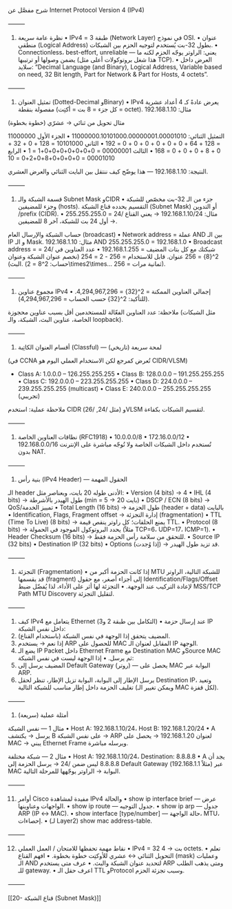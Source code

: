 

شرح مفصَّل عن Internet Protocol Version 4 (IPv4)

⸻

1. نظرة عامة سريعة • IPv4 = طبقة 3 (Network Layer) في نموذج OSI. • عنوان منطقي (Logical Address) بطول 32-بت يُستخدم لتوجيه الحزم بين الشبكات. • Connectionless، best-effort, unreliable — يعني: الراوتر يوجّه الحزم لكنه ما يضمن وصولها أو ترتيبها (هذا شغل بروتوكولات أعلى مثل TCP). • العرض داخل سلايد: “Decimal Language (and Binary), Logical Address, Variable based on need, 32 Bit length, Part for Network & Part for Hosts, 4 octets”.

⸻

1. تمثيل العنوان (Dotted-Decimal وBinary) • IPv4 يعرض عادةً كـ 4 أعداد عشرية مفصولة بنقطة (كل جزء = 8 بت = أكتِت = octet). مثال: 192.168.1.10

مثال تحويل من ثنائي → عشرّي (خطوة بخطوة)

التمثيل الثنائي: 11000000.10101000.00000001.00001010 • الجزء الأول 11000000 = 128 + 64 + 0 + 0 + 0 + 0 + 0 + 0 = 192 • الثاني 10101000 = 128 + 0 + 32 + 0 + 8 + 0 + 0 + 0 = 168 • الثالث 00000001 = 0+0+0+0+0+0+0+1 = 1 • الرابع 00001010 = 0+0+0+0+8+0+2+0 = 10

النتيجة: 192.168.1.10 — هذا يوضّح كيف ننتقل بين البايت الثنائي والعرض العشري.

⸻

1. قسمة الشبكة والـ Subnet Mask وCIDR • جزء من الـ 32-بت مخصّص للشبكة وجزء للمضيفين (hosts). التقسيم يحدده قناع الشبكة (Subnet Mask) أو التدوين /prefix (CIDR). • مثال: 192.168.1.10/24 → يعني القناع /24 = 255.255.255.0 → أول 24 بت للشبكة، آخر 8 للمضيفين.

حساب الشبكة والإرسال العام (broadcast) • Network address = عملة AND بين الـ IP و الـ Mask. مثال: 192.168.1.10 AND 255.255.255.0 = 192.168.1.0 • Broadcast address = شبكتك مع كل بتات المضيف = 192.168.1.255 • عدد العناوين في /24 = 2^{8} = 256 عنوان. قابل للاستخدام = 256 - 2 = 254 (نخصم عنوان الشبكة وعنوان البث). (حساب: 2^8 = 2\times2\times… ثمانية مرات = 256).

⸻

1. مجموع عناوين IPv4 • إجمالي العناوين الممكنة = 2^{32} = 4,294,967,296. (للتأكيد: 2^{32} حسب الحساب = 4,294,967,296).

ملاحظة: عدد العناوين الفعّالة للمستخدمين أقل بسبب عناوين محجوزة (مثل الشبكات الخاصة، عناوين البث، الشبكة، والـ loopback).

⸻

1. أقسام العنوان الكاتِبة (Classful) — لمحة سريعة (تاريخي)

(في CCNA تُعرض كمرجع لكن الاستخدام العملي اليوم هو CIDR/VLSM)

- Class A: 1.0.0.0 – 126.255.255.255 • Class B: 128.0.0.0 – 191.255.255.255 • Class C: 192.0.0.0 – 223.255.255.255 • Class D: 224.0.0.0 – 239.255.255.255 (multicast) • Class E: 240.0.0.0 – 255.255.255.255 (تجريبي)

ملاحظة عملية: استخدم CIDR (مثل /24, /26) وVLSM لتقسيم الشبكات بكفاءة.

⸻

1. نطاقات العناوين الخاصة (RFC1918) • 10.0.0.0/8 • 172.16.0.0/12 • 192.168.0.0/16 تُستخدم داخل الشبكات الخاصة ولا تُوجّه مباشرة على الإنترنت بدون NAT.

⸻

1. بنية رأس (IPv4 Header) — الحقول المهمة

الـ header الأدنى طوله 20 بايت، وبعناصر مثل: • Version (4 bits) → 4 • IHL (4 bits) → طول الهيدر بالأشرطة (min = 5 → 20 بايت) • DSCP / ECN (8 bits) → QoS/تمييز الخدمة • Total Length (16 bits) → طول الحزمة (header + data) بالبايت • Identification, Flags, Fragment offset → إدارة التجزئة (fragmentation) • TTL (Time To Live) (8 bits) → يمنع الحلقات؛ كل راوتر ينقص قيمة TTL. • Protocol (8 bits) → يحدد البروتوكول الموجود في الحمولة (مثلاً TCP=6، UDP=17، ICMP=1). • Header Checksum (16 bits) → للتحقق من سلامة رأس الحزمة فقط. • Source IP (32 bits) • Destination IP (32 bits) • Options (إذا وُجدت) → قد تزيد طول الهيدر.

⸻

1. التجزئة (Fragmentation) • إذا كانت الحزمة أكبر من MTU للشبكة التالية، الراوتر قد يقسمها (fragment) إلى أجزاء أصغر، مع حقول Identification/Flags/Offset لإعادة التركيب عند الوجهة. • التجزئة لها أثر على الأداء، لذا يُفضّل ضبط MSS/TCP Path MTU Discovery لتقليل التجزئة.

⸻

1. كيف IPv4 يتعامل مع Ethernet (التكامل بين طبقة 2 و3) • عند إرسال حزمة IP داخل نفس الشبكة:
2. المضيف يتحقق إذا الوجهة في نفس الشبكة (باستخدام القناع).
3. إذا نعم → يستخدم ARP للحصول على MAC المقابل لعنوان الـ IP الوجهة.
4. يضع الـ IP Packet داخل Ethernet Frame مع Destination MAC وSource MAC ثم يرسل. • إذا الوجهة ليست في نفس الشبكة:
5. المضيف يرسل إلى Default Gateway (روتر) — يحصل على MAC البوابة عبر ARP.
6. يرسل الإطار إلى البوابة، البوابة تزيل الإطار، تنظر لحقل Destination IP، وتعيد تغليف الحزمة داخل إطار مناسب للشبكة التالية (ويمكن تغيير الـ MAC لكل قفزة).

⸻

1. أمثلة عملية (سريعة)

مثال 1 — نفس الشبكة • Host A: 192.168.1.10/24، Host B: 192.168.1.20/24
• A يرسل → يكتشف B على نفس الشبكة → ARP لعنوان 192.168.1.20 → يحصل على MAC → يبني Ethernet Frame ويرسله مباشرة.

مثال 2 — شبكة مختلفة
 • Host A: 192.168.1.10/24، Destination: 8.8.8.8
 • A يجد أن 8.8.8.8 ليس ضمن /24 → يرسل الحزمة إلى Default Gateway (مثلاً 192.168.1.1) عبر MAC البوابة → الراوتر يوجّهها للمرحلة التالية.

⸻

11) أوامر Cisco مفيدة لمشاهدة IPv4 والحالة
 • show ip interface brief  — عرض الواجهات وعناوينها.
 • show ip route — جدول التوجيه.
 • show ip arp — جدول ARP (IP ↔ MAC).
 • show interface [type/number] — حالة الواجهة، MTU، إحصاءات.
 • (لـ Layer2) show mac address-table.

⸻

12) نقاط مهمة تحفظها للامتحان / العمل العملي
 • IPv4 = 32 بت → 4 octets.
 • تعلم التحويل الثنائي ↔ عشري للأوكتِت خطوة بخطوة.
 • افهم القناع (mask) وعمليات الـ AND لتحديد عنوان الشبكة والبث.
 • عرف متى يستخدم ARP ومتى يذهب الطلب للـ gateway.
 • اعرف حقل الـ TTL وProtocol وسبب تجزئة الحزم.

⸻



[[20- قناع الشبكة (Subnet Mask)]]